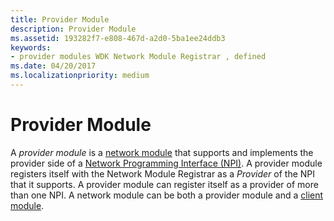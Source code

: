 ```yaml
---
title: Provider Module
description: Provider Module
ms.assetid: 193282f7-e808-467d-a2d0-5ba1ee24ddb3
keywords:
- provider modules WDK Network Module Registrar , defined
ms.date: 04/20/2017
ms.localizationpriority: medium
---
```


# Provider Module


A *provider module* is a [network module](network-module.md) that supports and implements the provider side of a [Network Programming Interface (NPI)](network-programming-interface.md). A provider module registers itself with the Network Module Registrar as a *Provider* of the NPI that it supports. A provider module can register itself as a provider of more than one NPI. A network module can be both a provider module and a [client module](client-module.md).

 

 





